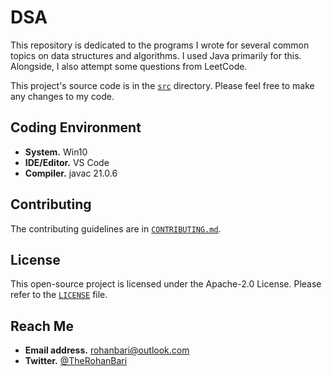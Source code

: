 # DSA

This repository is dedicated to the programs I wrote for several common topics
on data structures and algorithms. I used Java primarily for this. Alongside,
I also attempt some questions from LeetCode.

This project's source code is in the [`src`](./src) directory.
Please feel free to make any changes to my code.

## Coding Environment

- **System.** Win10
- **IDE/Editor.** VS Code
- **Compiler.** javac 21.0.6

## Contributing

The contributing guidelines are
in [`CONTRIBUTING.md`](./CONTRIBUTING.md).

## License

This open-source project is licensed under the Apache-2.0 License.
Please refer to the [`LICENSE`](./LICENSE) file.

## Reach Me

- **Email address.** rohanbari@outlook.com
- **Twitter.** [@TheRohanBari](https://twitter.com/TheRohanBari)
